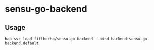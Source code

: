 # sensu-go-backend

## Usage
`hab svc load fifthecho/sensu-go-backend --bind backend:sensu-go-backend.default`